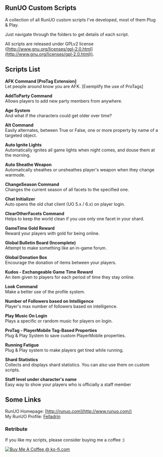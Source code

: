 ## RunUO Custom Scripts ##

A collection of all RunUO custom scripts I've developed, most of them Plug & Play.

Just navigate through the folders to get details of each script.

All scripts are released under GPLv2 license ([http://www.gnu.org/licenses/gpl-2.0.html](http://www.gnu.org/licenses/gpl-2.0.html)).

## Scripts List ##

**AFK Command [ProTag Extension]**<br/>
Let people around know you are AFK. [Exemplify the use of ProTags]

**AddToParty Command**<br/>
Allows players to add new party members from anywhere.

**Age System**<br/>
And what if the characters could get older over time?

**Alt Command**<br/>
Easily alternates, between True or False, one or more property by name of a targeted object.

**Auto Ignite Lights**<br/>
Automatically ignites all game lights when night comes, and douse them at the morning.

**Auto Sheathe Weapon**<br/>
Automatically sheathes or unsheathes player's weapon when they change warmode. 

**ChangeSeason Command**<br/>
Changes the current season of all facets to the specified one. 

**Chat Initializer**<br/>
Auto opens the old chat client (UO 5.x / 6.x) on player login. 

**ClearOtherFacets Command**<br/>
Helps to keep the world clean if you use only one facet in your shard. 

**GameTime Gold Reward**<br/>
Reward your players with gold for being online. 

**Global Bulletin Board (Incomplete)**<br/>
Attempt to make something like an in-game forum. 

**Global Donation Box**<br/>
Encourage the donation of items between your players. 

**Kudos - Exchangeable Game Time Reward**<br/>
An item given to players for each period of time they stay online. 

**Look Command**<br/>
Make a better use of the profile system. 

**Number of Followers based on Intelligence**<br/>
Player's max number of followers based on intelligence. 

**Play Music On Login**<br/>
Plays a specific or random music for players on login. 

**ProTag - PlayerMobile Tag-Based Properties**<br/>
Plug & Play System to save custom PlayerMobile properties. 

**Running Fatigue**<br/>
Plug & Play system to make players get tired while running. 

**Shard Statistics**<br/>
Collects and displays shard statistics. You can also use them on custom scripts. 

**Staff level under character's name**<br/>
Easy way to show your players who is officially a staff member 

## Some Links ##

RunUO Homepage: [http://runuo.com](http://www.runuo.com/)<br/>
My RunUO Profile: [Felladrin](http://www.runuo.com/community/members/felladrin.136025/)

### Retribute ###

If you like my scripts, please consider buying me a coffee :)

[![Buy Me A Coffee @ ko-fi.com](http://ko-fi.com/img/buymeacoffee.png)](http://ko-fi.com?i=8d11a11fe461710)